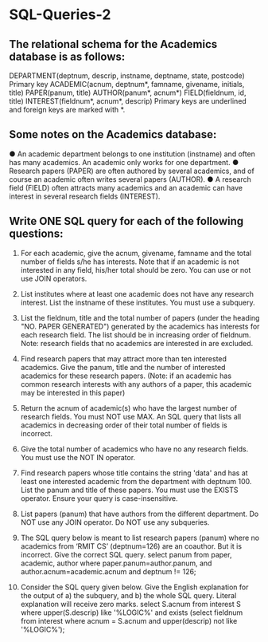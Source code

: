 # SQL-Queries-2

## The relational schema for the Academics database is as follows:
DEPARTMENT(deptnum, descrip, instname, deptname, state, postcode) Primary key
ACADEMIC(acnum, deptnum*, famname, givename, initials, title)
PAPER(panum, title)
AUTHOR(panum*, acnum*)
FIELD(fieldnum, id, title)
INTEREST(fieldnum*, acnum*, descrip)
Primary keys are underlined and foreign keys are marked with *. 

## Some notes on the Academics database:
●  	An academic department belongs to one institution (instname) and often has many academics. An academic only works for one department.
●  	Research papers (PAPER) are often authored by several academics, and of course an academic often writes several papers (AUTHOR).
●  	A research field (FIELD) often attracts many academics and an academic can have interest in several research fields (INTEREST).

## Write ONE SQL query for each of the following questions:
1) For each academic, give the acnum, givename, famname and the total number of fields s/he has interests. Note that if an academic is not interested in any field, his/her total should be zero. You can use or not use JOIN operators.

2) List institutes where at least one academic does not have any research interest. List the instname of these institutes. You must use a subquery.

3) List the fieldnum, title and the total number of papers (under the heading "NO. PAPER GENERATED") generated by the academics has interests for each research field. The list should be in increasing order of fieldnum.  Note: research fields that no academics are interested in are excluded. 

4) Find research papers that may attract more than ten interested academics.  Give the panum, title and the number of interested academics for these research papers. (Note: if an academic has common research interests with any authors of a paper, this academic may be interested in this paper)

5) Return the acnum of academic(s) who have the largest number of research fields. You must NOT use MAX. An SQL query that lists all academics in decreasing order of their total number of fields is incorrect.

6) Give the total number of academics who have no any research fields.  You must use the NOT IN operator.

7) Find research papers whose title contains the string 'data' and has at least one interested academic from the department with deptnum 100. List the panum and title of these papers. You must use the EXISTS operator. Ensure your query is case-insensitive.

8) List papers (panum) that have authors from the different department. Do NOT use any JOIN operator.  Do NOT use any subqueries.

9) The SQL query below is meant to list research papers (panum) where no academics from  ‘RMIT CS’ (deptnum=126) are an coauthor. But it is incorrect. Give the correct SQL query.
select panum
from paper, academic, author
where paper.panum=author.panum, and author.acnum=academic.acnum and deptnum != 126;

10) Consider the SQL query given below. Give the English explanation for the output of a) the subquery, and b) the whole SQL query. Literal explanation will receive zero marks.
select S.acnum
from interest S
where upper(S.descrip) like '%LOGIC%'
	and exists (select fieldnum
                	from interest
                	where acnum = S.acnum
                    	and upper(descrip) not like '%LOGIC%');

